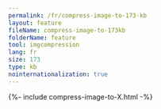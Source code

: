 ```yaml
---
permalink: /fr/compress-image-to-173-kb
layout: feature
fileName: compress-image-to-173kb
folderName: feature
tool: imgcompression
lang: fr
size: 173
type: kb
nointernationalization: true
---
```

{%- include compress-image-to-X.html -%}
      